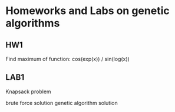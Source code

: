 # Homeworks and Labs on genetic algorithms

## HW1 

Find maximum of function: cos(exp(x)) / sin(log(x))

## LAB1

Knapsack problem

brute force solution
genetic algorithm solution
 

